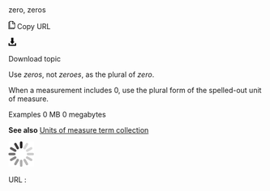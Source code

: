 # 

zero, zeros

![Copy URL](media/zero-zeros/Copy.png)
Copy URL

![Download](media/zero-zeros/Download.png)

Download topic

Use *zeros*, not *zeroes*, as the plural of *zero*.

When a measurement includes 0, use the plural form of the spelled-out unit of measure.

Examples
0 MB
0 megabytes

**See also** [Units of measure term collection](https://worldready.cloudapp.net/Styleguide/Read?id=2700&topicid=28884)

![In progress](media/zero-zeros/activity-large.gif)

URL :
